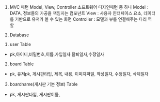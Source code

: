 <!-- xcopy D:\workspace_jiwoong\php_230817\side_project\mini_multi_board C:\Apache24\htdocs\mini_multi_board /E /Y -->
1. MVC 패턴
Model, View, Controller 소프트웨어 디자인패턴 중 하나
Model : DATA, 정보들의 가공을 책임지는 컴포넌트
View : 사용자 인터페이스 요소, 데이터를 기반으로 유저가 볼 수 있는 화면
Controller : 모델과 뷰를 연결해주는 다리 역할

2. Database
1) user Table
 - pk,아이디,비밀번호,이름,가입일자 탈퇴일자,수정일자 
2) board Table
 - pk, 유저pk, 게시판타입, 제목, 내용, 이미지파일, 작성일자, 수정일자, 삭제일자
3) boardname(게시판 기본 정보) Table
 - pk, 게시판타입, 게시판이름,